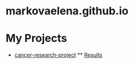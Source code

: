 # markovaelena.github.io

# My Projects
* [cancer-research-project](https://github.com/markovaelena/cancer-prediction-project.git)
** [Results](https://github.com/markovaelena/cancer-prediction-project/blob/main/Final_Project_Elena_Markova.pdf)
